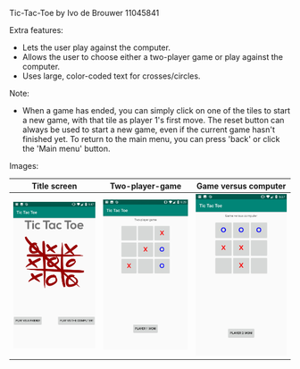 Tic-Tac-Toe by Ivo de Brouwer 11045841

Extra features:
- Lets the user play against the computer.
- Allows the user to choose either a two-player game or play against the computer.
- Uses large, color-coded text for crosses/circles.

Note:
- When a game has ended, you can simply click on one of the tiles to start a new game, with that tile as player 1's first move. The reset button can always be used to start a new game, even if the current game hasn't finished yet. To return to the main menu, you can press 'back' or click the 'Main menu' button.

Images:

Title screen                 | Two-player-game              | Game versus computer        
:---------------------------:|:----------------------------:|:----------------------------:|
![](TicTacToe1.jpg)          | ![](TicTacToe2.jpg)          | ![](TicTacToe3.jpg)          |

